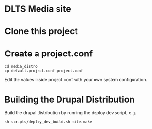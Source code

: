 DLTS Media site
==============

# Clone this project

# Create a project.conf

	cd media_distro
	cp default.project.conf project.conf
  
Edit the values inside project.conf with your own system configuration.

# Building the Drupal Distribution

Build the drupal distribution by running the deploy dev script, e.g.

	sh scripts/deploy_dev_build.sh site.make


